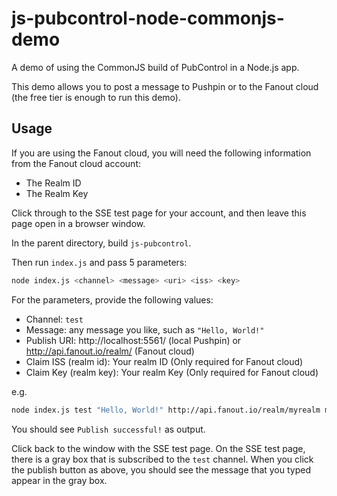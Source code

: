 # js-pubcontrol-node-commonjs-demo

A demo of using the CommonJS build of PubControl in a Node.js app.

This demo allows you to post a message to Pushpin or to the Fanout cloud
(the free tier is enough to run this demo).

## Usage

If you are using the Fanout cloud, you will need the following information
from the Fanout cloud account:

* The Realm ID
* The Realm Key

Click through to the SSE test page for your account, and then leave this page
open in a browser window.

In the parent directory, build `js-pubcontrol`.  

Then run `index.js` and pass 5 parameters:

```bash
node index.js <channel> <message> <uri> <iss> <key>
```

For the parameters, provide the following values:
* Channel: `test`
* Message: any message you like, such as `"Hello, World!"`
* Publish URI: http://localhost:5561/ (local Pushpin) or http://api.fanout.io/realm/<realm-id> (Fanout cloud)
* Claim ISS (realm id): Your realm ID (Only required for Fanout cloud)
* Claim Key (realm key): Your realm Key (Only required for Fanout cloud)

e.g.
```bash
node index.js test "Hello, World!" http://api.fanout.io/realm/myrealm myrealm PWxplHcjt2bW9wtg0V6zdg==
```

You should see `Publish successful!` as output.

Click back to the window with the SSE test page. On the SSE test page, there is
a gray box that is subscribed to the `test` channel.  When you click the publish
button as above, you should see the message that you typed appear in the gray box.
